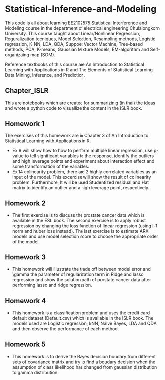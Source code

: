 # Statistical-Inference-and-Modeling
This code is all about learning EE2102575 Statistical Interference and Modeling course in the department of electrical engineering Chulalongkorn University. This course taught about Linear/Nonlinear Regression, Reguralization tecniques, Model Selection, Resampling methods, Logistic regression, K-NN, LDA, QDA, Suppoet Vector Machine, Tree-based methods, PCA, K-means, Gaussian Mixture Models, EM-algorithm and Self-organizaing map (SOM).

Reference textbooks of this course are An Introduction to Statistical Learning with Applications in R and The Elements of Statistical Learning Data Mining, Inference, and Prediction.

## Chapter_ISLR
This are notebooks which are created for summarizinig (in thai) the ideas and wrote a python code to visuallize the content in the ISLR book. 


## Homework 1
The exercises of this homework are in Chapter 3 of An Introduction to Statistical Learning with Applications in R. 
* Ex.9 will show how to how to perform multiple linear regression, use p-value to tell significant variables to the response, identify the outliers and high leverage points and experiment about interaction effect and some transformation of the variables. 
* Ex.14 colinearity problem, there are 2 highly correlated variables as an input of the model. This excercise will show the result of colinearity problem. Furthermore, It will be used Studentized residual and Hat matrix to identify an outlier and a high leverage point, respectively.

## Homework 2
* The first exercise is to discuss the prostate cancer data which is available in the ESL book. The second exercise is to apply robust regression by changing the loss function of linear regression (using l-1 norm and huber loss instead). The last exercise is to estimate ARX models and use model selection score to choose the appropriate order of the model.

## Homework 3
* This homework will illustrate the trade off between model error and \gamma the parameter of regularization term in Ridge and lasso regression and show the solution path of prostate cancer data after performing lasso and ridge regression.

## Homework 4
* This homework is a classification problem and uses the credit card default dataset (Default.csv) which is available in the ISLR book. The models used are Logistic regression, kNN, Naive Bayes, LDA and QDA and then observe the performance of each method.

## Homework 5
* This homework is to derive the Bayes decision boudary from different sets of covariance matrix and try to find a boudary decision when the assumption of class likelihood has changed from gaussian distribution to gamma distribution.
